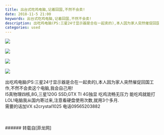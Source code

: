 ```yaml
---
title: 出台式吃鸡电脑,记着回国,不然不会卖!
date: 2018-11-5 21:00
keywords: 出台式吃鸡电脑,记着回国,不然不会卖!
description: 出吃鸡电脑(PS:三星24寸显示器是合在一起卖的),本人因为家人突然催促回国工作,不然不会卖这个电脑,我会自己用!I5真物理四核,8G,三星120G SSD,GTX TI 4G独显 吃鸡流畅无压力 能吃鸡就能打LOL!电脑我从国内寄过来,注意看硬盘使用次数,就用3个多月.需要的话加VX s2crystal1025 电话09565203882
categories: used
---
```

<td class="t_f" id="postmessage_2222226">


<img aid="984266" data-cf-modified-6699bcaf759ef588ef4ce88f-="" file="data/attachment/forum/201811/05/205944wyeez42bse4cycp7.jpg.thumb.jpg" id="aimg_984266" inpost="1" onclick="" onmouseover="" src="http://www.flw.ph/data/attachment/forum/201811/05/205944wyeez42bse4cycp7.jpg" style="cursor:pointer" zoomfile="data/attachment/forum/201811/05/205944wyeez42bse4cycp7.jpg"/>


<br/>
<br/>

<img aid="984267" data-cf-modified-6699bcaf759ef588ef4ce88f-="" file="data/attachment/forum/201811/05/205944xi13vditnpnppaii.jpg.thumb.jpg" id="aimg_984267" inpost="1" onclick="" onmouseover="" src="http://www.flw.ph/data/attachment/forum/201811/05/205944xi13vditnpnppaii.jpg" style="cursor:pointer" zoomfile="data/attachment/forum/201811/05/205944xi13vditnpnppaii.jpg"/>


<br/>
<br/>

<img aid="984268" data-cf-modified-6699bcaf759ef588ef4ce88f-="" file="data/attachment/forum/201811/05/205945eqbn67rd772rg7nz.jpg.thumb.jpg" id="aimg_984268" inpost="1" onclick="" onmouseover="" src="http://www.flw.ph/data/attachment/forum/201811/05/205945eqbn67rd772rg7nz.jpg" style="cursor:pointer" zoomfile="data/attachment/forum/201811/05/205945eqbn67rd772rg7nz.jpg"/>


<br/>
<br/>

<img aid="984269" data-cf-modified-6699bcaf759ef588ef4ce88f-="" file="data/attachment/forum/201811/05/205945nomhmqd7bzcccnb0.jpg.thumb.jpg" id="aimg_984269" inpost="1" onclick="" onmouseover="" src="http://www.flw.ph/data/attachment/forum/201811/05/205945nomhmqd7bzcccnb0.jpg" style="cursor:pointer" zoomfile="data/attachment/forum/201811/05/205945nomhmqd7bzcccnb0.jpg"/>


<br/>
<br/>
出吃鸡电脑(PS:三星24寸显示器是合在一起卖的),本人因为家人突然催促回国工作,不然不会卖这个电脑,我会自己用!<br/>
I5真物理四核,8G,三星120G SSD,GTX TI 4G独显 吃鸡流畅无压力 能吃鸡就能打LOL!电脑我从国内寄过来,注意看硬盘使用次数,就用3个多月.<br/>
需要的话加VX s2crystal1025 电话09565203882<br/>
<br/>
<br/>
<br/>
</td>
###### 转载自[菲龙网]